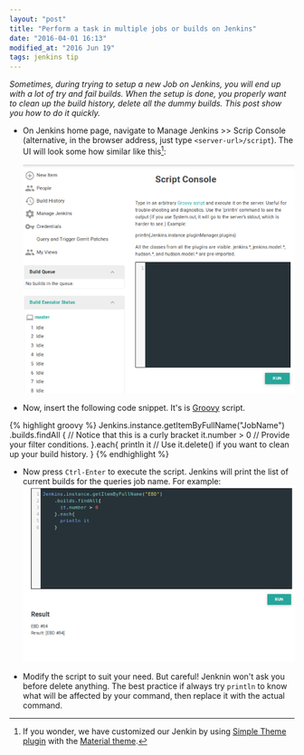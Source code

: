```yaml
---
layout: "post"
title: "Perform a task in multiple jobs or builds on Jenkins"
date: "2016-04-01 16:13"
modified_at: "2016 Jun 19"
tags: jenkins tip
---
```


_Sometimes, during trying to setup a new Job on Jenkins, you will end up with a
lot of try and fail builds. When the setup is done, you properly want to clean
up the build history, delete all the dummy builds. This post show you how to do
it quickly._

* On Jenkins home page, navigate to Manage Jenkins >> Scrip Console
  (alternative, in the browser address, just type `<server-url>/script`). The UI
  will look some how similar like this[^jenkins_theme]:

  ![Jenkins Script Console image](/images/2016-04-01/jenkins-script-console.png)


* Now, insert the following code snippet. It's is [Groovy](http://www.groovy-lang.org/) script.

{% highlight groovy %}
Jenkins.instance.getItemByFullName("JobName")
  .builds.findAll { // Notice that this is a curly bracket
    it.number > 0   // Provide your filter conditions.
  }.each{
    println it      // Use it.delete() if you want to clean up your build history.
  }
{% endhighlight %}

* Now press `Ctrl-Enter` to execute the script. Jenkins will print the list of
  current builds for the queries job name. For example:
  ![Scripts run result image](/images/2016-04-01/script-result.png)


* Modify the script to suit your need. But careful! Jenknin won't ask you
  before delete anything. The best practice if always try `println` to know
  what will be affected by your command, then replace it with the actual
  command.

[^jenkins_theme]: If you wonder, we have customized our Jenkin by using [Simple Theme plugin](https://wiki.jenkins-ci.org/display/JENKINS/Simple+Theme+Plugin) with the [Material theme](afonsof.com/jenkins-material-theme/).
